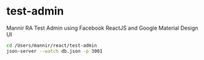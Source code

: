 # test-admin
Mannir RA Test Admin using Facebook ReactJS  and Google Material Design UI

```bash
cd /Users/mannir/react/test-admin
json-server --watch db.json -p 3001
```